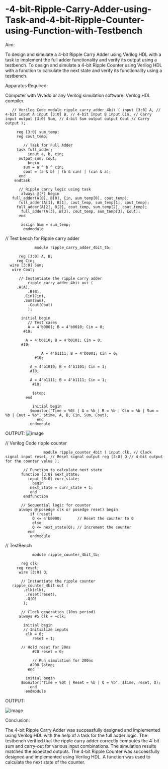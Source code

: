 # -4-bit-Ripple-Carry-Adder-using-Task-and-4-bit-Ripple-Counter-using-Function-with-Testbench

Aim:

To design and simulate a 4-bit Ripple Carry Adder using Verilog HDL with a task to implement the full adder functionality and verify its output using a testbench. To design and simulate a 4-bit Ripple Counter using Verilog HDL with a function to calculate the next state and verify its functionality using a testbench.


Apparatus Required: 

Computer with Vivado or any Verilog simulation software. Verilog HDL compiler.




       // Verilog Code module ripple_carry_adder_4bit ( input [3:0] A, // 4-bit input A input [3:0] B, // 4-bit input B input Cin, // Carry input output [3:0] Sum, // 4-bit Sum output output Cout // Carry output );

         reg [3:0] sum_temp;
         reg cout_temp;

            // Task for Full Adder
         task full_adder;
              input a, b, cin;
          output sum, cout;
              begin
            sum = a ^ b ^ cin;
            cout = (a & b) | (b & cin) | (cin & a);
          end
        endtask

          // Ripple carry logic using task
           always @(*) begin
       full_adder(A[0], B[0], Cin, sum_temp[0], cout_temp);
          full_adder(A[1], B[1], cout_temp, sum_temp[1], cout_temp);
         full_adder(A[2], B[2], cout_temp, sum_temp[2], cout_temp);
           full_adder(A[3], B[3], cout_temp, sum_temp[3], Cout);
          end

           assign Sum = sum_temp;
            endmodule

            

// Test bench for Ripple carry adder

                 module ripple_carry_adder_4bit_tb;

          reg [3:0] A, B;
         reg Cin;
      wire [3:0] Sum;
       wire Cout;

          // Instantiate the ripple carry adder
              ripple_carry_adder_4bit uut (
         .A(A),
              .B(B),
            .Cin(Cin),
            .Sum(Sum),
              .Cout(Cout)
              );

           initial begin
              // Test cases
              A = 4'b0001; B = 4'b0010; Cin = 0;
            #10;
    
             A = 4'b0110; B = 4'b0101; Cin = 0;
           #10;
    
                    A = 4'b1111; B = 4'b0001; Cin = 0;
                 #10;
    
               A = 4'b1010; B = 4'b1101; Cin = 1;
               #10;
    
               A = 4'b1111; B = 4'b1111; Cin = 1;
                #10;

                $stop;
             end

                initial begin
               $monitor("Time = %0t | A = %b | B = %b | Cin = %b | Sum = %b | Cout = %b", $time, A, B, Cin, Sum, Cout);
                  end
               endmodule


OUTPUT:
![image](https://github.com/user-attachments/assets/2b879d54-b0f1-4fc0-bb3e-6a4f92fc7cef)


               

// Verilog Code ripple counter



                     module ripple_counter_4bit ( input clk, // Clock signal input reset, // Reset signal output reg [3:0] Q // 4-bit output for the counter value );

            // Function to calculate next state
           function [3:0] next_state;
              input [3:0] curr_state;
                begin
               next_state = curr_state + 1;
               end
            endfunction

           // Sequential logic for counter
          always @(posedge clk or posedge reset) begin
               if (reset)
                Q <= 4'b0000;       // Reset the counter to 0
                else
                Q <= next_state(Q); // Increment the counter
              end
               endmodule

               

// TestBench



                module ripple_counter_4bit_tb;

           reg clk;
         reg reset;
          wire [3:0] Q;

           // Instantiate the ripple counter
       ripple_counter_4bit uut (
            .clk(clk),
             .reset(reset),
             .Q(Q)
            );

           // Clock generation (10ns period)
          always #5 clk = ~clk;

            initial begin
            // Initialize inputs
             clk = 0;
                reset = 1;

           // Hold reset for 20ns
                #20 reset = 0;

                // Run simulation for 200ns
               #200 $stop;
              end

             initial begin
           $monitor("Time = %0t | Reset = %b | Q = %b", $time, reset, Q);
               end
             endmodule


OUTPUT:


![image](https://github.com/user-attachments/assets/35012627-1874-4fc2-97ae-714c87e1cb52)

             

Conclusion:

The 4-bit Ripple Carry Adder was successfully designed and implemented using Verilog HDL with the help of a task for the full adder logic.
The testbench verified that the ripple carry adder correctly computes the 4-bit sum and carry-out for various input combinations. 
The simulation results matched the expected outputs.
The 4-bit Ripple Counter was successfully designed and implemented using Verilog HDL. A function was used to calculate the next state of the counter.

